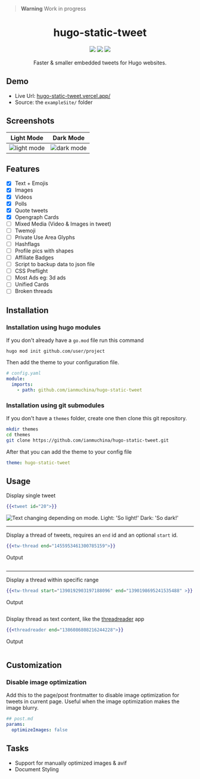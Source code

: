 > **Warning** Work in progress

<h1 align="center">hugo-static-tweet</h1>
<p align="center">
  
  <img src="https://i.imgur.com/8rQXEt4.png">
  <img src="https://img.shields.io/github/repo-size/ianmuchina/hugo-static-tweet?color=blue">
  <img src="https://img.shields.io/badge/License-MIT-green.svg">
  <br>
  <br>
  Faster & smaller embedded tweets for Hugo websites.  
</p>

## Demo

- Live Url: [hugo-static-tweet.vercel.app/](https://hugo-static-tweet.vercel.app/)
- Source: the `exampleSite/` folder

## Screenshots

| Light Mode                                      | Dark Mode                                    |
| ---------------------------------------------- | --------------------------------------------- |
| ![light mode](https://i.imgur.com/elJLuwA.png) | ![dark mode](https://i.imgur.com/SyGmlUu.png) |

## Features

- [x] Text + Emojis
- [x] Images
- [x] Videos
- [x] Polls
- [x] Quote tweets
- [x] Opengraph Cards
- [ ] Mixed Media (Video & Images in tweet)
- [ ] Twemoji
- [ ] Private Use Area Glyphs
- [ ] Hashflags
- [ ] Profile pics with shapes
- [ ] Affiliate Badges
- [ ] Script to backup data to json file
- [ ] CSS Preflight
- [ ] Most Ads eg: 3d ads
- [ ] Unified Cards
- [ ] Broken threads

## Installation

### Installation using hugo modules

If you don't already have a `go.mod` file run this command

```
hugo mod init github.com/user/project
```

Then add the theme to your configuration file.

```yaml
# config.yaml
module:
  imports:
    - path: github.com/ianmuchina/hugo-static-tweet
```

### Installation using git submodules

If you don't have a `themes` folder, create one then clone this git repository.

```bash
mkdir themes
cd themes
git clone https://github.com/ianmuchina/hugo-static-tweet.git
```

After that you can add the theme to your config file

```yaml
theme: hugo-static-tweet
```

## Usage

Display single tweet

```handlebars
{{<tweet id="20">}}
```


<picture>
  <source media="(prefers-color-scheme: dark)" srcset="https://i.imgur.com/EliCMXv.png">
  <img alt="Text changing depending on mode. Light: 'So light!' Dark: 'So dark!'" src="https://i.imgur.com/OkzdGyp.png">
</picture>

---

Display a thread of tweets, requires an `end` id and an optional `start` id.

```handlebars
{{<tw-thread end="1455953461300785159">}}
```

Output

<picture>
  <source media="(prefers-color-scheme: dark)" srcset="https://i.imgur.com/AYFcShI.png">
  <img alt="" src="https://i.imgur.com/SpWerrK.png">
</picture>

---

Display a thread within specific range

```handlebars
{{<tw-thread start="1390192903197188096" end="1390198695241535488" >}}
```

Output


<picture>
  <source media="(prefers-color-scheme: dark)" srcset="https://i.imgur.com/Vna6Di5.png">
  <img alt="" src="https://i.imgur.com/r4CAwtm.png">
</picture>

Display thread as text content, like the [threadreader](https://threadreaderapp.com/) app

```handlebars
{{<threadreader end="1386086808216244228">}}
```

Output

<picture>
  <source media="(prefers-color-scheme: dark)" srcset="https://i.imgur.com/M2nnnUC.png">
  <img alt="" src="https://i.imgur.com/W0Wd4Fa.png">
</picture>

## Customization

### Disable image optimization

Add this to the page/post frontmatter to disable image optimization for tweets in current page. Useful when the image
optimization makes the image blurry.

```yaml
## post.md
params:
  optimizeImages: false
```

## Tasks

- Support for manually optimized images & avif
- Document Styling
